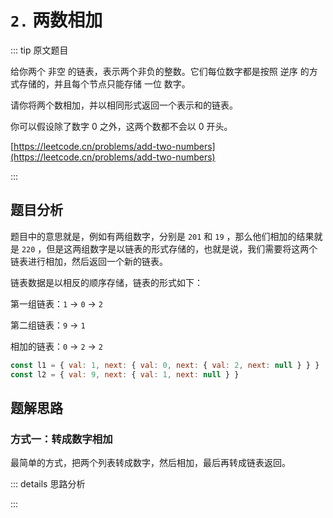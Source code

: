 # `2.` 两数相加

::: tip 原文题目

给你两个 非空 的链表，表示两个非负的整数。它们每位数字都是按照 逆序 的方式存储的，并且每个节点只能存储 一位 数字。

请你将两个数相加，并以相同形式返回一个表示和的链表。

你可以假设除了数字 0 之外，这两个数都不会以 0 开头。

[https://leetcode.cn/problems/add-two-numbers](https://leetcode.cn/problems/add-two-numbers)

:::

## 题目分析

题目中的意思就是，例如有两组数字，分别是 `201` 和 `19` ，那么他们相加的结果就是 `220` ，但是这两组数字是以链表的形式存储的，也就是说，我们需要将这两个链表进行相加，然后返回一个新的链表。

链表数据是以相反的顺序存储，链表的形式如下：

第一组链表：`1` -> `0` -> `2`

第二组链表：`9` -> `1`

相加的链表：`0` -> `2` -> `2`

```js
const l1 = { val: 1, next: { val: 0, next: { val: 2, next: null } } }
const l2 = { val: 9, next: { val: 1, next: null } }
```

## 题解思路

### 方式一：转成数字相加

最简单的方式，把两个列表转成数字，然后相加，最后再转成链表返回。

::: details 思路分析

:::
